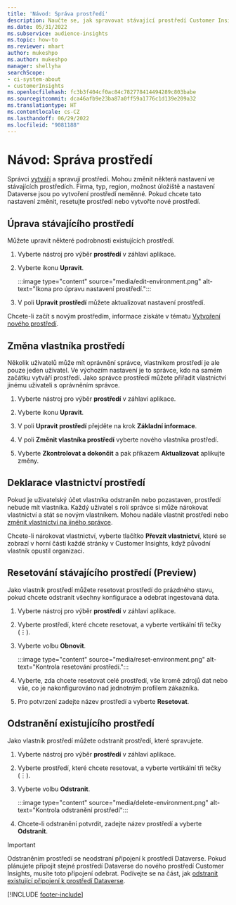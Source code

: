 ```yaml
---
title: 'Návod: Správa prostředí'
description: Naučte se, jak spravovat stávající prostředí Customer Insights jako správce."
ms.date: 05/31/2022
ms.subservice: audience-insights
ms.topic: how-to
ms.reviewer: mhart
author: mukeshpo
ms.author: mukeshpo
manager: shellyha
searchScope:
- ci-system-about
- customerInsights
ms.openlocfilehash: fc3b3f404cf0ac84c782778414494289c803babe
ms.sourcegitcommit: dca46afb9e23ba87a0ff59a1776c1d139e209a32
ms.translationtype: HT
ms.contentlocale: cs-CZ
ms.lasthandoff: 06/29/2022
ms.locfileid: "9081188"
---
```

# <a name="how-to-manage-environments"></a>Návod: Správa prostředí

Správci [vytváří](create-environment.md) a spravují prostředí. Mohou změnit některá nastavení ve stávajících prostředích. Firma, typ, region, možnost úložiště a nastavení Dataverse jsou po vytvoření prostředí neměnné. Pokud chcete tato nastavení změnit, resetujte prostředí nebo vytvořte nové prostředí.

## <a name="edit-an-existing-environment"></a>Úprava stávajícího prostředí

Můžete upravit některé podrobnosti existujících prostředí.

1. Vyberte nástroj pro výběr **prostředí** v záhlaví aplikace.

1. Vyberte ikonu **Upravit**.

   :::image type="content" source="media/edit-environment.png" alt-text="Ikona pro úpravu nastavení prostředí.":::

1. V poli **Upravit prostředí** můžete aktualizovat nastavení prostředí.

Chcete-li začít s novým prostředím, informace získáte v tématu [Vytvoření nového prostředí](create-environment.md).

## <a name="change-the-owner-of-an-environment"></a>Změna vlastníka prostředí

Několik uživatelů může mít oprávnění správce, vlastníkem prostředí je ale pouze jeden uživatel. Ve výchozím nastavení je to správce, kdo na samém začátku vytváří prostředí. Jako správce prostředí můžete přiřadit vlastnictví jinému uživateli s oprávněním správce.

1. Vyberte nástroj pro výběr **prostředí** v záhlaví aplikace.

1. Vyberte ikonu **Upravit**.

1. V poli **Upravit prostředí** přejděte na krok **Základní informace**.

1. V poli **Změnit vlastníka prostředí** vyberte nového vlastníka prostředí.  

1. Vyberte **Zkontrolovat a dokončit** a pak příkazem **Aktualizovat** aplikujte změny.

## <a name="claim-ownership-of-an-environment"></a>Deklarace vlastnictví prostředí

Pokud je uživatelský účet vlastníka odstraněn nebo pozastaven, prostředí nebude mít vlastníka. Každý uživatel s rolí správce si může nárokovat vlastnictví a stát se novým vlastníkem. Mohou nadále vlastnit prostředí nebo [změnit vlastnictví na jiného správce](#change-the-owner-of-an-environment).

Chcete-li nárokovat vlastnictví, vyberte tlačítko **Převzít vlastnictví**, které se zobrazí v horní části každé stránky v Customer Insights, když původní vlastník opustil organizaci.

## <a name="reset-an-existing-environment-preview"></a>Resetování stávajícího prostředí (Preview)

Jako vlastník prostředí můžete resetovat prostředí do prázdného stavu, pokud chcete odstranit všechny konfigurace a odebrat ingestovaná data.

1. Vyberte nástroj pro výběr **prostředí** v záhlaví aplikace.

1. Vyberte prostředí, které chcete resetovat, a vyberte vertikální tři tečky (&vellip;).

1. Vyberte volbu **Obnovit**.

   :::image type="content" source="media/reset-environment.png" alt-text="Kontrola resetování prostředí.":::

1. Vyberte, zda chcete resetovat celé prostředí, vše kromě zdrojů dat nebo vše, co je nakonfigurováno nad jednotným profilem zákazníka.

1. Pro potvrzení zadejte název prostředí a vyberte **Resetovat**.

## <a name="delete-an-existing-environment"></a>Odstranění existujícího prostředí

Jako vlastník prostředí můžete odstranit prostředí, které spravujete.

1. Vyberte nástroj pro výběr **prostředí** v záhlaví aplikace.

1. Vyberte prostředí, které chcete resetovat, a vyberte vertikální tři tečky (&vellip;). 

1. Vyberte volbu **Odstranit**.

   :::image type="content" source="media/delete-environment.png" alt-text="Kontrola odstranění prostředí":::

1. Chcete-li odstranění potvrdit, zadejte název prostředí a vyberte **Odstranit**.

> [!IMPORTANT]
> Odstraněním prostředí se neodstraní připojení k prostředí Dataverse. Pokud plánujete připojit stejné prostředí Dataverse do nového prostředí Customer Insights, musíte toto připojení odebrat. Podívejte se na část, jak [odstranit existující připojení k prostředí Dataverse](customer-insights-dataverse.md#remove-an-existing-connection-to-a-dataverse-environment).

[!INCLUDE [footer-include](includes/footer-banner.md)]
